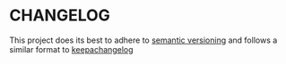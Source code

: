 # CHANGELOG

This project does its best to adhere to [semantic versioning](https://semver.org/) and follows a similar format to [keepachangelog](https://keepachangelog.com/en/1.0.0/)
